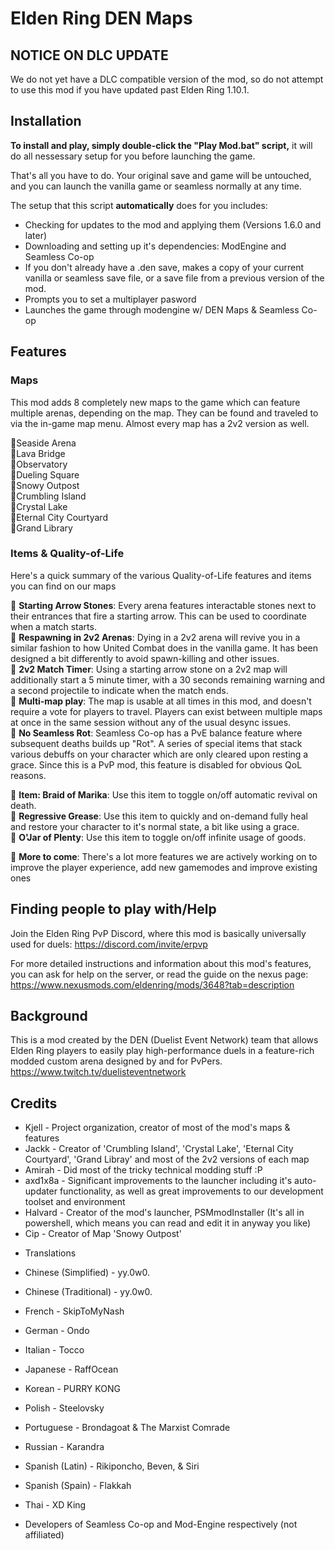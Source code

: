 # Elden Ring DEN Maps

## NOTICE ON DLC UPDATE

We do not yet have a DLC compatible version of the mod, so do not attempt to use this mod if you have updated past Elden Ring 1.10.1.

## Installation

**To install and play, simply double-click the "Play Mod.bat" script,** it will do all nessessary setup for you before launching the game.

That's all you have to do.
Your original save and game will be untouched, and you can launch the vanilla game or seamless normally at any time.

The setup that this script **automatically** does for you includes:

- Checking for updates to the mod and applying them (Versions 1.6.0 and later)
- Downloading and setting up it's dependencies: ModEngine and Seamless Co-op
- If you don't already have a .den save, makes a copy of your current vanilla or seamless save file, or a save file from a previous version of the mod.
- Prompts you to set a multiplayer pasword
- Launches the game through modengine w/ DEN Maps & Seamless Co-op

## Features

### Maps

This mod adds 8 completely new maps to the game which can feature multiple arenas, depending on the map. They can be found and traveled to via the in-game map menu. Almost every map has a 2v2 version as well. 

🔸Seaside Arena<br/>
🔸Lava Bridge<br/>
🔸Observatory<br/>
🔸Dueling Square<br/>
🔸Snowy Outpost<br/>
🔸Crumbling Island<br/>
🔸Crystal Lake<br/>
🔸Eternal City Courtyard<br/>
🔸Grand Library<br/>

### Items & Quality-of-Life

Here's a quick summary of the various Quality-of-Life features and items you can find on our maps

🔸 **Starting Arrow Stones**: Every arena features interactable stones next to their entrances that fire a starting arrow. This can be used to coordinate when a match starts.<br/>
🔸 **Respawning in 2v2 Arenas**: Dying in a 2v2 arena will revive you in a similar fashion to how United Combat does in the vanilla game. It has been designed a bit differently to avoid spawn-killing and other issues.<br/>
🔸 **2v2 Match Timer**: Using a starting arrow stone on a 2v2 map will additionally start a 5 minute timer, with a 30 seconds remaining warning and a second projectile to indicate when the match ends.<br/>
🔸 **Multi-map play**: The map is usable at all times in this mod, and doesn't require a vote for players to travel. Players can exist between multiple maps at once in the same session without any of the usual desync issues.<br/>
🔸 **No Seamless Rot**: Seamless Co-op has a PvE balance feature where subsequent deaths builds up "Rot". A series of special items that stack various debuffs on your character which are only cleared upon resting a grace. Since this is a PvP mod, this feature is disabled for obvious QoL reasons.

🔸 **Item: Braid of Marika**: Use this item to toggle on/off automatic revival on death.<br/>
🔸 **Regressive Grease**: Use this item to quickly and on-demand fully heal and restore your character to it's normal state, a bit like using a grace.<br/>
🔸 **O'Jar of Plenty**: Use this item to toggle on/off infinite usage of goods.<br/>

🔸 **More to come**: There's a lot more features we are actively working on to improve the player experience, add new gamemodes and improve existing ones

## Finding people to play with/Help

Join the Elden Ring PvP Discord, where this mod is basically universally used for duels: <https://discord.com/invite/erpvp>

For more detailed instructions and information about this mod's features, you can ask for help on the server, or read the guide on the nexus page: <https://www.nexusmods.com/eldenring/mods/3648?tab=description>

## Background

This is a mod created by the DEN (Duelist Event Network) team that allows Elden Ring players to easily play high-performance duels in a feature-rich modded custom arena designed by and for PvPers.
<https://www.twitch.tv/duelisteventnetwork>

## Credits

- Kjell - Project organization, creator of most of the mod's maps & features
- Jackk - Creator of 'Crumbling Island', 'Crystal Lake', 'Eternal City Courtyard', 'Grand Libray' and most of the 2v2 versions of each map
- Amirah - Did most of the tricky technical modding stuff :P
- axd1x8a - Significant improvements to the launcher including it's auto-updater functionality, as well as great improvements to our development toolset and environment
- Halvard - Creator of the mod's launcher, PSMmodInstaller (It's all in powershell, which means you can read and edit it in anyway you like)
- Cip - Creator of Map 'Snowy Outpost'

* Translations
- Chinese (Simplified) - yy.0w0.
- Chinese (Traditional) - yy.0w0.
- French - SkipToMyNash
- German - Ondo
- Italian - Tocco
- Japanese - RaffOcean
- Korean - PURRY KONG
- Polish - Steelovsky
- Portuguese - Brondagoat & The Marxist Comrade
- Russian - Karandra
- Spanish (Latin) - Rikiponcho, Beven, & Siri
- Spanish (Spain) - Flakkah
- Thai - XD King

- Developers of Seamless Co-op and Mod-Engine respectively (not affiliated)
